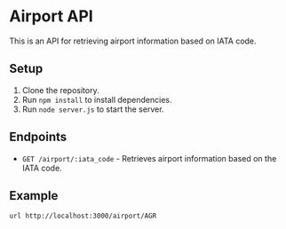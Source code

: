 # Airport API

This is an API for retrieving airport information based on IATA code.

## Setup

1. Clone the repository.
2. Run `npm install` to install dependencies.
3. Run `node server.js` to start the server.

## Endpoints

- `GET /airport/:iata_code` - Retrieves airport information based on the IATA code.

## Example

```GET
url http://localhost:3000/airport/AGR
```
